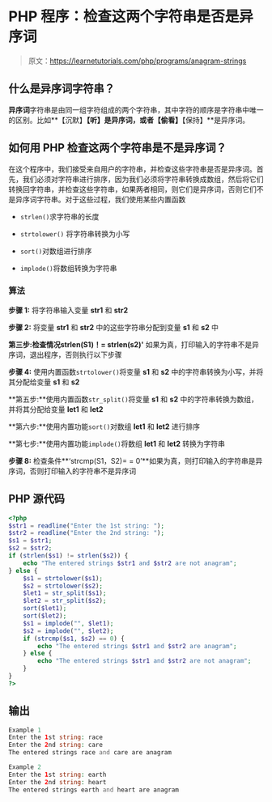 # PHP 程序：检查这两个字符串是否是异序词

> 原文：<https://learnetutorials.com/php/programs/anagram-strings>

## 什么是异序词字符串？

**异序词**字符串是由同一组字符组成的两个字符串，其中字符的顺序是字符串中唯一的区别。比如**【沉默】****【听】**是异序词，或者**【偷看】****【保持】**是异序词。

## 如何用 PHP 检查这两个字符串是不是异序词？

在这个程序中，我们接受来自用户的字符串，并检查这些字符串是否是异序词。首先，我们必须对字符串进行排序，因为我们必须将字符串转换成数组，然后将它们转换回字符串，并检查这些字符串，如果两者相同，则它们是异序词，否则它们不是异序词字符串。对于这些过程，我们使用某些内置函数

*   `strlen()`求字符串的长度
*   `strtolower()` 将字符串转换为小写

*   `sort()`对数组进行排序

*   `implode()`将数组转换为字符串

### 算法

**步骤 1:** 将字符串输入变量 **str1** 和 **str2**

**步骤 2:** 将变量 **str1** 和 **str2** 中的这些字符串分配到变量 **s1** 和 **s2** 中

**第三步:**检查情况**strlen(S1)！= strlen(s2)'** 如果为真，打印输入的字符串不是异序词，退出程序，否则执行以下步骤

**步骤 4:** 使用内置函数`strtolower()`将变量 **s1** 和 **s2** 中的字符串转换为小写，并将其分配给变量 **s1** 和 **s2**

**第五步:**使用内置函数`str_split()`将变量 **s1** 和 **s2** 中的字符串转换为数组，并将其分配给变量 **let1** 和 **let2**

**第六步:**使用内置功能`sort()`对数组 **let1** 和 **let2** 进行排序

**第七步:**使用内置功能`implode()`将数组 **let1** 和 **let2** 转换为字符串

**步骤 8:** 检查条件**‘strcmp(S1，S2)= = 0’**如果为真，则打印输入的字符串是异序词，否则打印输入的字符串不是异序词

## PHP 源代码

```php
<?php
$str1 = readline("Enter the 1st string: ");
$str2 = readline("Enter the 2nd string: ");
$s1 = $str1;
$s2 = $str2;
if (strlen($s1) != strlen($s2)) {
    echo "The entered strings $str1 and $str2 are not anagram";
} else {
    $s1 = strtolower($s1);
    $s2 = strtolower($s2);
    $let1 = str_split($s1);
    $let2 = str_split($s2);
    sort($let1);
    sort($let2);
    $s1 = implode("", $let1);
    $s2 = implode("", $let2);
    if (strcmp($s1, $s2) == 0) {
        echo "The entered strings $str1 and $str2 are anagram";
    } else {
        echo "The entered strings $str1 and $str2 are not anagram";
    }
}
?>

```

## 输出

```php
Example 1
Enter the 1st string: race
Enter the 2nd string: care
The entered strings race and care are anagram

Example 2
Enter the 1st string: earth
Enter the 2nd string: heart
The entered strings earth and heart are anagram
```